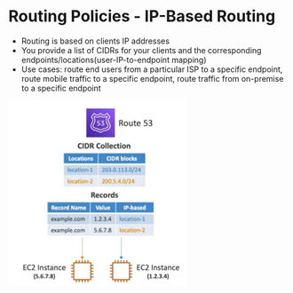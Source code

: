 # Routing Policies - IP-Based Routing

- Routing is based on clients IP addresses
- You provide a list of CIDRs for your clients and the corresponding endpoints/locations(user-IP-to-endpoint mapping)
- Use cases: route end users from a particular ISP to a specific endpoint, route mobile traffic to a specific endpoint, route traffic from on-premise to a specific endpoint

![Alt text](images/ipbased-route-policy.png)